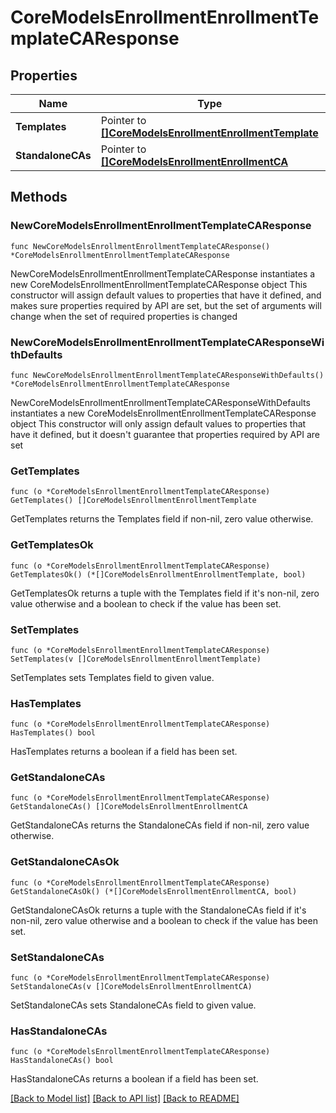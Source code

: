 # CoreModelsEnrollmentEnrollmentTemplateCAResponse

## Properties

Name | Type | Description | Notes
------------ | ------------- | ------------- | -------------
**Templates** | Pointer to [**[]CoreModelsEnrollmentEnrollmentTemplate**](CoreModelsEnrollmentEnrollmentTemplate.md) |  | [optional] 
**StandaloneCAs** | Pointer to [**[]CoreModelsEnrollmentEnrollmentCA**](CoreModelsEnrollmentEnrollmentCA.md) |  | [optional] 

## Methods

### NewCoreModelsEnrollmentEnrollmentTemplateCAResponse

`func NewCoreModelsEnrollmentEnrollmentTemplateCAResponse() *CoreModelsEnrollmentEnrollmentTemplateCAResponse`

NewCoreModelsEnrollmentEnrollmentTemplateCAResponse instantiates a new CoreModelsEnrollmentEnrollmentTemplateCAResponse object
This constructor will assign default values to properties that have it defined,
and makes sure properties required by API are set, but the set of arguments
will change when the set of required properties is changed

### NewCoreModelsEnrollmentEnrollmentTemplateCAResponseWithDefaults

`func NewCoreModelsEnrollmentEnrollmentTemplateCAResponseWithDefaults() *CoreModelsEnrollmentEnrollmentTemplateCAResponse`

NewCoreModelsEnrollmentEnrollmentTemplateCAResponseWithDefaults instantiates a new CoreModelsEnrollmentEnrollmentTemplateCAResponse object
This constructor will only assign default values to properties that have it defined,
but it doesn't guarantee that properties required by API are set

### GetTemplates

`func (o *CoreModelsEnrollmentEnrollmentTemplateCAResponse) GetTemplates() []CoreModelsEnrollmentEnrollmentTemplate`

GetTemplates returns the Templates field if non-nil, zero value otherwise.

### GetTemplatesOk

`func (o *CoreModelsEnrollmentEnrollmentTemplateCAResponse) GetTemplatesOk() (*[]CoreModelsEnrollmentEnrollmentTemplate, bool)`

GetTemplatesOk returns a tuple with the Templates field if it's non-nil, zero value otherwise
and a boolean to check if the value has been set.

### SetTemplates

`func (o *CoreModelsEnrollmentEnrollmentTemplateCAResponse) SetTemplates(v []CoreModelsEnrollmentEnrollmentTemplate)`

SetTemplates sets Templates field to given value.

### HasTemplates

`func (o *CoreModelsEnrollmentEnrollmentTemplateCAResponse) HasTemplates() bool`

HasTemplates returns a boolean if a field has been set.

### GetStandaloneCAs

`func (o *CoreModelsEnrollmentEnrollmentTemplateCAResponse) GetStandaloneCAs() []CoreModelsEnrollmentEnrollmentCA`

GetStandaloneCAs returns the StandaloneCAs field if non-nil, zero value otherwise.

### GetStandaloneCAsOk

`func (o *CoreModelsEnrollmentEnrollmentTemplateCAResponse) GetStandaloneCAsOk() (*[]CoreModelsEnrollmentEnrollmentCA, bool)`

GetStandaloneCAsOk returns a tuple with the StandaloneCAs field if it's non-nil, zero value otherwise
and a boolean to check if the value has been set.

### SetStandaloneCAs

`func (o *CoreModelsEnrollmentEnrollmentTemplateCAResponse) SetStandaloneCAs(v []CoreModelsEnrollmentEnrollmentCA)`

SetStandaloneCAs sets StandaloneCAs field to given value.

### HasStandaloneCAs

`func (o *CoreModelsEnrollmentEnrollmentTemplateCAResponse) HasStandaloneCAs() bool`

HasStandaloneCAs returns a boolean if a field has been set.


[[Back to Model list]](../README.md#documentation-for-models) [[Back to API list]](../README.md#documentation-for-api-endpoints) [[Back to README]](../README.md)


